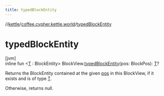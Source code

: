 ```yaml
---
title: typedBlockEntity
---
```

//[kettle](../../index.html)/[coffee.cypher.kettle.world](index.html)/[typedBlockEntity](typed-block-entity.html)



# typedBlockEntity



[jvm]\
inline fun &lt;[T](typed-block-entity.html) : BlockEntity&gt; BlockView.[typedBlockEntity](typed-block-entity.html)(pos: BlockPos): [T](typed-block-entity.html)?



Returns the BlockEntity contained at the given [pos](typed-block-entity.html) in this BlockView, if it exists and is of type [T](typed-block-entity.html).



Otherwise, returns null.




